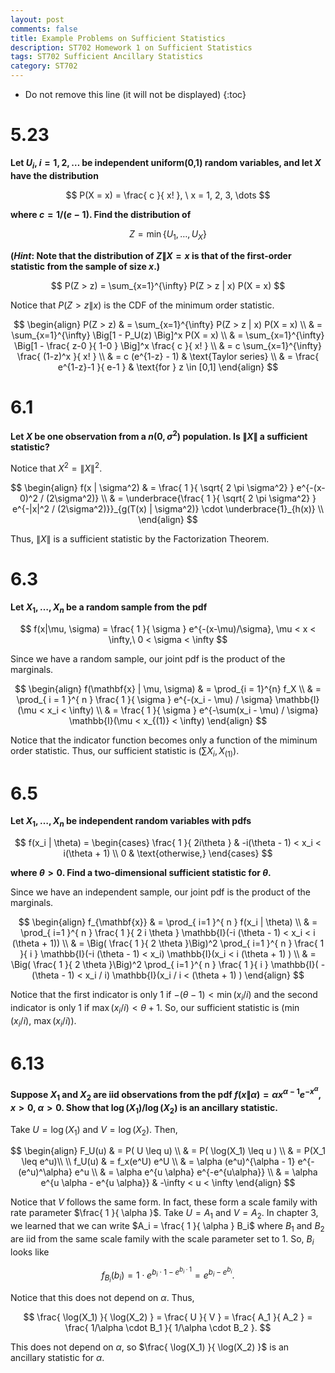 ```yaml
---
layout: post
comments: false
title: Example Problems on Sufficient Statistics
description: ST702 Homework 1 on Sufficient Statistics
tags: ST702 Sufficient Ancillary Statistics
category: ST702
---
```



* Do not remove this line (it will not be displayed)
{:toc}

# 5.23
**Let $U_i$, $i= 1, 2, \dots$ be independent uniform(0,1) random variables, and let $X$ have the distribution**

$$
P(X = x) = \frac{ c }{ x! }, \ x = 1, 2, 3, \dots
$$

**where $c = 1/(e-1)$. Find the distribution of**

$$
Z = \min \{ U_1, \dots , U_X \}
$$


**(_Hint_: Note that the distribution of $Z\|X = x$ is that of the first-order statistic from the sample of size $x$.)**

$$
P(Z > z) = \sum_{x=1}^{\infty} P(Z > z | x) P(X = x)
$$

Notice that $P(Z > z \| x)$ is the CDF of the minimum order statistic.

$$
	\begin{align}
		P(Z > z) & = \sum_{x=1}^{\infty} P(Z > z | x) P(X = x) \\
			& = \sum_{x=1}^{\infty} \Big[1 - P_U(z) \Big]^x P(X = x)  \\
			& = \sum_{x=1}^{\infty} \Big[1 - \frac{ z-0 }{ 1-0 } \Big]^x \frac{ c }{ x! } \\
			& = c \sum_{x=1}^{\infty} \frac{ (1-z)^x }{ x! } \\
			& = c (e^{1-z} - 1) & \text{Taylor series} \\
			& = \frac{ e^{1-z}-1 }{ e-1 } & \text{for } z \in [0,1]
	\end{align}
$$


# 6.1
**Let $X$ be one observation from a $n(0, \sigma^2)$ population. Is $\| X \|$ a sufficient statistic?**

Notice that $X^2 = \| X \|^2$.

$$
	\begin{align}
		f(x | \sigma^2) & = \frac{ 1 }{ \sqrt{ 2 \pi \sigma^2} } e^{-(x-0)^2 / (2\sigma^2)} \\
			& = \underbrace{\frac{ 1 }{ \sqrt{ 2 \pi \sigma^2} } e^{-|x|^2 / (2\sigma^2)}}_{g(T(x) | \sigma^2)} \cdot \underbrace{1}_{h(x)} \\
	\end{align}
$$

Thus, $\|X\|$ is a sufficient statistic by the Factorization Theorem.

# 6.3
**Let $X_1, \dots, X_n$ be a random sample from the pdf**

$$
f(x|\mu, \sigma) = \frac{ 1 }{ \sigma } e^{-(x-\mu)/\sigma}, \mu < x < \infty,\ 0 < \sigma < \infty
$$

Since we have a random sample, our joint pdf is the product of the marginals.

$$
	\begin{align}
		f(\mathbf{x} | \mu, \sigma) & = \prod_{i = 1}^{n} f_X \\
			& = \prod_{ i = 1 }^{ n } \frac{ 1 }{ \sigma } e^{-(x_i - \mu) / \sigma} \mathbb{I}(\mu < x_i < \infty) \\
			& = \frac{ 1 }{ \sigma } e^{-\sum(x_i - \mu) / \sigma} \mathbb{I}(\mu < x_{(1)} < \infty)
	\end{align}
$$

Notice that the indicator function becomes only a function of the miminum order statistic. Thus, our sufficient statistic is $(\sum X_i, X_{(1)})$.

# 6.5
**Let $X_1, \dots , X_n$ be independent random variables with pdfs**

$$
f(x_i | \theta) = 
\begin{cases}
\frac{ 1 }{ 2i\theta } & -i(\theta - 1) < x_i < i(\theta + 1) \\
0 & \text{otherwise,}
\end{cases}
$$


**where $\theta > 0$. Find a two-dimensional sufficient statistic for $\theta$.**

Since we have an independent sample, our joint pdf is the product of the marginals.

$$
	\begin{align}
		f_{\mathbf{x}} & = \prod_{ i=1 }^{ n } f(x_i | \theta) \\
			& = \prod_{ i=1 }^{ n } \frac{ 1 }{ 2 i \theta } \mathbb{I}(-i (\theta - 1) < x_i < i (\theta + 1)) \\
			& = \Big( \frac{ 1 }{ 2 \theta }\Big)^2 \prod_{ i=1 }^{ n } \frac{ 1 }{ i } \mathbb{I}(-i (\theta - 1) < x_i) \mathbb{I}(x_i < i (\theta + 1) ) \\
			& = \Big( \frac{ 1 }{ 2 \theta }\Big)^2 \prod_{ i=1 }^{ n } \frac{ 1 }{ i } \mathbb{I}( - (\theta - 1) < x_i / i) \mathbb{I}(x_i / i < (\theta + 1) )
	\end{align} 
$$


Notice that the first indicator is only 1 if $-(\theta - 1) < \min(x_i / i)$ and the second indicator is only 1 if $\max(x_i / i) < \theta + 1$. So, our sufficient statistic is $(\min(x_i / i), \ \max(x_i / i))$.

# 6.13
**Suppose $X_1$ and $X_2$ are iid observations from the pdf $f(x \| \alpha) = \alpha x^{\alpha - 1} e^{-x^\alpha}$, $x > 0$, $\alpha > 0$. Show that $\log(X_1) / \log(X_2)$ is an ancillary statistic.**

Take $U = \log(X_1)$ and $V = \log(X_2)$. Then,

$$
	\begin{align}
		F_U(u) & = P( U \leq u) \\
			& = P( \log(X_1) \leq u ) \\
			& = P(X_1 \leq e^u)\\ \\
		f_U(u) & = f_x(e^U) e^U \\
			& = \alpha (e^u)^{\alpha - 1} e^{-(e^u)^\alpha} e^u \\
			& = \alpha e^{u \alpha} e^{-e^{u\alpha}} \\
			& = \alpha e^{u \alpha - e^{u \alpha}} & -\infty < u < \infty
	\end{align}
$$

Notice that $V$ follows the same form. In fact, these form a scale family with rate parameter $\frac{ 1 }{ \alpha }$. Take $U = A_1$ and $V = A_2$. In chapter 3, we learned that we can write $A_i = \frac{ 1 }{ \alpha } B_i$ where $B_1$ and $B_2$ are iid from the same scale family with the scale parameter set to 1. So, $B_i$ looks like

$$
f_{B_i}(b_i) = 1 \cdot e^{b_i \cdot 1 - e^{b_i \cdot 1}} = e^{b_i - e^{b_i}}.
$$


Notice that this does not depend on $\alpha$. Thus,

$$
\frac{ \log(X_1) }{ \log(X_2) } = \frac{ U }{ V } = \frac{ A_1 }{ A_2 } = \frac{ 1/\alpha \cdot B_1 }{ 1/\alpha \cdot B_2 }.
$$

This does not depend on $\alpha$, so $\frac{ \log(X_1) }{ \log(X_2) }$ is an ancillary statistic for $\alpha$.
